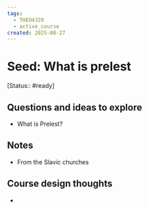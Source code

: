 ```yaml
---
tags:
  - THEO4320
  - active_course
created: 2025-08-27
---
```


# Seed: What is prelest
[Status:: #ready]
## Questions and ideas to explore
- What is Prelest?

## Notes
- From the Slavic churches

## Course design thoughts
- 

